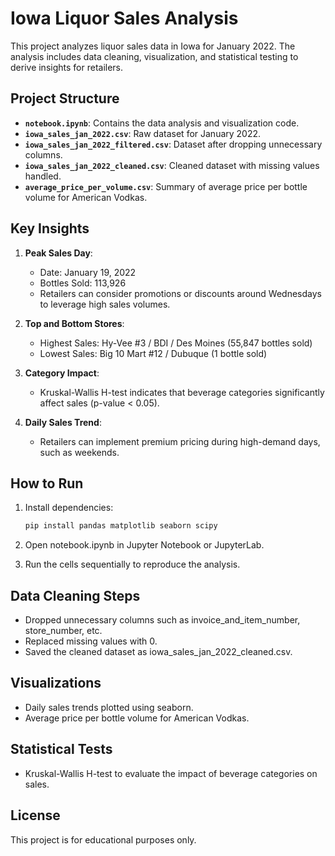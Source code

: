 # Iowa Liquor Sales Analysis

This project analyzes liquor sales data in Iowa for January 2022. The analysis includes data cleaning, visualization, and statistical testing to derive insights for retailers.

## Project Structure

- **`notebook.ipynb`**: Contains the data analysis and visualization code.
- **`iowa_sales_jan_2022.csv`**: Raw dataset for January 2022.
- **`iowa_sales_jan_2022_filtered.csv`**: Dataset after dropping unnecessary columns.
- **`iowa_sales_jan_2022_cleaned.csv`**: Cleaned dataset with missing values handled.
- **`average_price_per_volume.csv`**: Summary of average price per bottle volume for American Vodkas.

## Key Insights

1. **Peak Sales Day**: 
   - Date: January 19, 2022
   - Bottles Sold: 113,926
   - Retailers can consider promotions or discounts around Wednesdays to leverage high sales volumes.

2. **Top and Bottom Stores**:
   - Highest Sales: Hy-Vee #3 / BDI / Des Moines (55,847 bottles sold)
   - Lowest Sales: Big 10 Mart #12 / Dubuque (1 bottle sold)

3. **Category Impact**:
   - Kruskal-Wallis H-test indicates that beverage categories significantly affect sales (p-value < 0.05).

4. **Daily Sales Trend**:
   - Retailers can implement premium pricing during high-demand days, such as weekends.

## How to Run

1. Install dependencies:
   ```bash
   pip install pandas matplotlib seaborn scipy
2. Open notebook.ipynb in Jupyter Notebook or JupyterLab.

3. Run the cells sequentially to reproduce the analysis.

## Data Cleaning Steps
- Dropped unnecessary columns such as invoice_and_item_number, store_number, etc.
- Replaced missing values with 0.
- Saved the cleaned dataset as iowa_sales_jan_2022_cleaned.csv.

## Visualizations
- Daily sales trends plotted using seaborn.
- Average price per bottle volume for American Vodkas.

## Statistical Tests
- Kruskal-Wallis H-test to evaluate the impact of beverage categories on sales.

## License
This project is for educational purposes only.